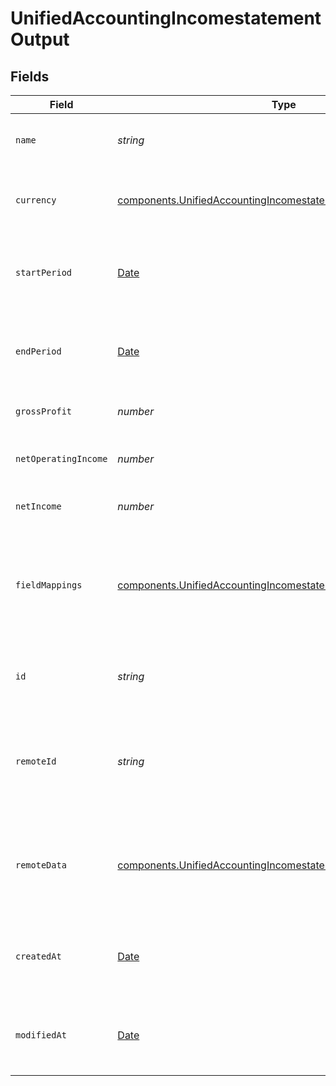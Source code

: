 # UnifiedAccountingIncomestatementOutput


## Fields

| Field                                                                                                                                            | Type                                                                                                                                             | Required                                                                                                                                         | Description                                                                                                                                      | Example                                                                                                                                          |
| ------------------------------------------------------------------------------------------------------------------------------------------------ | ------------------------------------------------------------------------------------------------------------------------------------------------ | ------------------------------------------------------------------------------------------------------------------------------------------------ | ------------------------------------------------------------------------------------------------------------------------------------------------ | ------------------------------------------------------------------------------------------------------------------------------------------------ |
| `name`                                                                                                                                           | *string*                                                                                                                                         | :heavy_minus_sign:                                                                                                                               | The name of the income statement                                                                                                                 | Q2 2024 Income Statement                                                                                                                         |
| `currency`                                                                                                                                       | [components.UnifiedAccountingIncomestatementOutputCurrency](../../models/components/unifiedaccountingincomestatementoutputcurrency.md)           | :heavy_minus_sign:                                                                                                                               | The currency used in the income statement                                                                                                        | USD                                                                                                                                              |
| `startPeriod`                                                                                                                                    | [Date](https://developer.mozilla.org/en-US/docs/Web/JavaScript/Reference/Global_Objects/Date)                                                    | :heavy_minus_sign:                                                                                                                               | The start date of the period covered by the income statement                                                                                     | 2024-04-01T00:00:00Z                                                                                                                             |
| `endPeriod`                                                                                                                                      | [Date](https://developer.mozilla.org/en-US/docs/Web/JavaScript/Reference/Global_Objects/Date)                                                    | :heavy_minus_sign:                                                                                                                               | The end date of the period covered by the income statement                                                                                       | 2024-06-30T23:59:59Z                                                                                                                             |
| `grossProfit`                                                                                                                                    | *number*                                                                                                                                         | :heavy_minus_sign:                                                                                                                               | The gross profit for the period                                                                                                                  | 1000000                                                                                                                                          |
| `netOperatingIncome`                                                                                                                             | *number*                                                                                                                                         | :heavy_minus_sign:                                                                                                                               | The net operating income for the period                                                                                                          | 800000                                                                                                                                           |
| `netIncome`                                                                                                                                      | *number*                                                                                                                                         | :heavy_minus_sign:                                                                                                                               | The net income for the period                                                                                                                    | 750000                                                                                                                                           |
| `fieldMappings`                                                                                                                                  | [components.UnifiedAccountingIncomestatementOutputFieldMappings](../../models/components/unifiedaccountingincomestatementoutputfieldmappings.md) | :heavy_minus_sign:                                                                                                                               | The custom field mappings of the object between the remote 3rd party & Panora                                                                    | {<br/>"custom_field_1": "value1",<br/>"custom_field_2": "value2"<br/>}                                                                           |
| `id`                                                                                                                                             | *string*                                                                                                                                         | :heavy_minus_sign:                                                                                                                               | The UUID of the income statement record                                                                                                          | 801f9ede-c698-4e66-a7fc-48d19eebaa4f                                                                                                             |
| `remoteId`                                                                                                                                       | *string*                                                                                                                                         | :heavy_minus_sign:                                                                                                                               | The remote ID of the income statement in the context of the 3rd Party                                                                            | incomestatement_1234                                                                                                                             |
| `remoteData`                                                                                                                                     | [components.UnifiedAccountingIncomestatementOutputRemoteData](../../models/components/unifiedaccountingincomestatementoutputremotedata.md)       | :heavy_minus_sign:                                                                                                                               | The remote data of the income statement in the context of the 3rd Party                                                                          | {<br/>"raw_data": {<br/>"additional_field": "some value"<br/>}<br/>}                                                                             |
| `createdAt`                                                                                                                                      | [Date](https://developer.mozilla.org/en-US/docs/Web/JavaScript/Reference/Global_Objects/Date)                                                    | :heavy_minus_sign:                                                                                                                               | The created date of the income statement record                                                                                                  | 2024-06-15T12:00:00Z                                                                                                                             |
| `modifiedAt`                                                                                                                                     | [Date](https://developer.mozilla.org/en-US/docs/Web/JavaScript/Reference/Global_Objects/Date)                                                    | :heavy_minus_sign:                                                                                                                               | The last modified date of the income statement record                                                                                            | 2024-06-15T12:00:00Z                                                                                                                             |